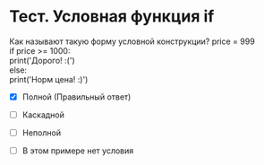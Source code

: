 # Тест. Условная функция if
Как называют такую форму условной конструкции?
price = 999<br>
if price >= 1000:<br>
  print('Дорого! :(')<br>
else:<br>
  print('Норм цена! :)')<br>

- [X] Полной   (Правильный ответ)
- [ ] Каскадной
- [ ] Неполной
- [ ] В этом примере нет условия

